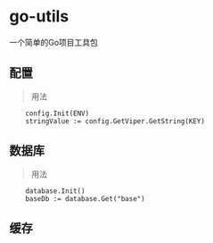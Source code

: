 # go-utils

一个简单的Go项目工具包

## 配置
> 用法
```
    config.Init(ENV)
    stringValue := config.GetViper.GetString(KEY)
```
## 数据库
> 用法

```
	database.Init()
	baseDb := database.Get("base")
```
## 缓存